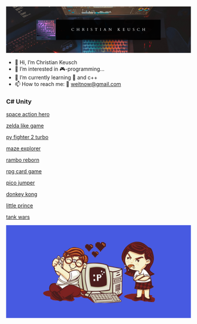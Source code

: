 ![wallpaper](https://github.com/weitnow/weitnow/blob/main/header.png)


- 👋 Hi, I’m Christian Keusch
- 👀 I’m interested in 🎮-programming...
- 🌱 I’m currently learning 🐍 and c++
- 📫 How to reach me: 📧 weitnow@gmail.com

### C# Unity
[space action hero](https://github.com/weitnow/weitnow/blob/main/games/spaceactionhero/README.md)

[zelda like game](https://github.com/weitnow/cpp_raylib_zeldalike#readme)

[py fighter 2 turbo](https://github.com/weitnow/pygame_fighter#readme)

[maze explorer](https://github.com/weitnow/html5gameEngine#readme)

[rambo reborn](https://github.com/weitnow/pygame_shooter#readme)

[rpg card game](https://github.com/weitnow/phaser-cardgame#readme)

[pico jumper](https://github.com/weitnow/pico#readme)

[donkey kong](https://github.com/weitnow/weitnow/tree/main/games/donkeykong#readme)

[little prince](https://github.com/weitnow/weitnow/tree/main/games/jumpandrun#readme)

[tank wars](https://github.com/weitnow/weitnow/tree/main/games/tankgame#readme)

![wallpaper](https://github.com/weitnow/weitnow/blob/main/wallpaper.png)




